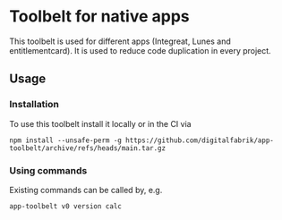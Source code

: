 # Toolbelt for native apps

This toolbelt is used for different apps (Integreat, Lunes and entitlementcard). It is used to reduce code duplication in every project.

## Usage

### Installation

To use this toolbelt install it locally or in the CI via

`npm install --unsafe-perm -g https://github.com/digitalfabrik/app-toolbelt/archive/refs/heads/main.tar.gz`

### Using commands

Existing commands can be called by, e.g.

`app-toolbelt v0 version calc`
